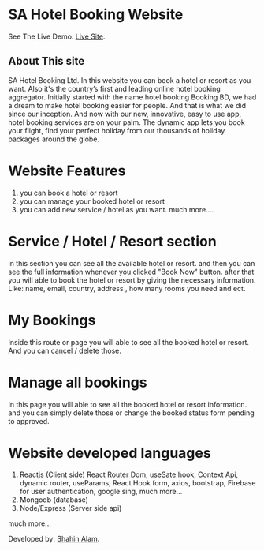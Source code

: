# SA Hotel Booking Website

See The Live Demo: [Live Site](https://sa-shotel.web.app/).

## About This site

SA Hotel Booking Ltd. In this website you can book a hotel or resort as you want.
Also it's the country’s first and leading online hotel booking aggregator. Initially started with the name hotel booking Booking BD, we had a dream to make hotel booking easier for people. And that is what we did since our inception. And now with our new, innovative, easy to use app, hotel booking services are on your palm. The dynamic app lets you book your flight, find your perfect holiday from our thousands of holiday packages around the globe.

# Website Features

1.  you can book a hotel or resort
2.  you can manage your booked hotel or resort
3.  you can add new service / hotel as you want.
    much more....

# Service / Hotel / Resort section

in this section you can see all the available hotel or resort.
and then you can see the full information whenever you clicked "Book Now" button.
after that you will able to book the hotel or resort by giving the necessary information.
Like: name, email, country, address , how many rooms you need and ect.

# My Bookings

Inside this route or page you will able to see all the booked hotel or resort. And you can cancel / delete those.

# Manage all bookings

In this page you will able to see all the booked hotel or resort information.
and you can simply delete those or change the booked status form pending to approved.

# Website developed languages

1.  Reactjs (Client side)
    React Router Dom, useSate hook, Context Api, dynamic router, useParams, React Hook form, axios, bootstrap, Firebase for user authentication, google sing, much more...
2.  Mongodb (database)
3.  Node/Express (Server side api)

much more...

Developed by: [Shahin Alam](https://fb.com/shahinadev).
